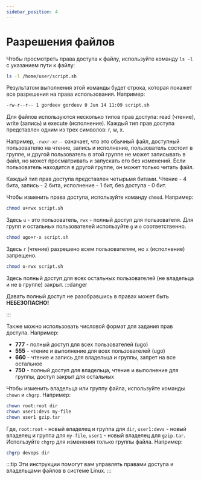 ```yaml
---
sidebar_position: 4
---
```


# Разрешения файлов


Чтобы просмотреть права доступа к файлу, используйте команду `ls -l` с указанием пути к файлу:

```bash
ls -l /home/user/script.sh
```

Результатом выполнения этой команды будет строка, которая покажет все разрешения на права использования. Например:

```bash
-rw-r--r-- 1 gordeev gordeev 0 Jun 14 11:09 script.sh
```

Для файлов используются несколько типов прав доступа: read (чтение), write (запись) и execute (исполнение). Каждый тип прав доступа представлен одним из трех символов: r, w, x.

Например, `-rwxr-xr--` означает, что это обычный файл, доступный пользователю на чтение, запись и исполнение, пользователь состоит в группе, и другой пользователь в этой группе не может записывать в файл, но может просматривать и запускать его без изменений. Если пользователь находится в другой группе, он может только читать файл.

Каждый тип прав доступа представлен четырьмя битами. Чтение - 4 бита, запись - 2 бита, исполнение - 1 бит, без доступа - 0 бит.

Чтобы изменить права доступа, используйте команду `chmod`. Например:

```bash
chmod u+rwx script.sh
```

Здесь `u` - это пользователь, `rwx` - полный доступ для пользователя. Для групп и остальных пользователей используйте `g` и `o` соответственно.

```bash
chmod ugo+r-x script.sh
```

Здесь `r` (чтение) разрешено всем пользователям, но `x` (исполнение) запрещено.

```bash
chmod o-rwx script.sh
```

Здесь полный доступ для всех остальных пользователей (не владельца и не в группе) закрыт.
:::danger

Давать полный доступ не разобравшись в правах может быть **НЕБЕЗОПАСНО!**

:::

Также можно использовать числовой формат для задания прав доступа. Например:

- **777** - полный доступ для всех пользователей (ugo)
- **555** - чтение и выполнение для всех пользователей (ugo)
- **660** - чтение и запись для владельца и группы, запрет на все остальное
- **750** - полный доступ для владельца, чтение и выполнение для группы, доступ закрыт для остальных

Чтобы изменить владельца или группу файла, используйте команды `chown` и `chgrp`. Например:

```bash
chown root:root dir
chown user1:devs my-file
chown user1 gzip.tar
```

Где, `root:root` - новый владелец и группа для `dir`, `user1:devs` - новый владелец и группа для `my-file`, `user1` - новый владелец для `gzip.tar`. Используйте `chgrp` для изменения только группы файла. Например:

```bash
chgrp devops dir
```
:::tip
Эти инструкции помогут вам управлять правами доступа и владельцами файлов в системе Linux.
:::